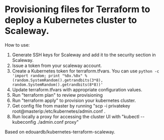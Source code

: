 Provisioning files for Terraform to deploy a Kubernetes cluster to Scaleway.
=====

How to use:

1. Generate SSH keys for Scaleway and add it to the security section in Scaleway.
2. Issue a token from your scaleway account.
3. Create a Kubernetes token for terraform.tfvars.
   You can use ` python -c 'import random; print "%0x.%0x" % (random.SystemRandom().getrandbits(3*8), random.SystemRandom().getrandbits(8*8))' ` 
3. Update terraform.tfvars with appropriate configuration values.
4. Run "terraform plan" to review provisioning
5. Run "terraform apply" to provision your kubernetes cluster.
6. Get config file from master by running "scp -i privatekey root@masterip:/etc/kubernetes/admin.conf .
7. Run locally a proxy for accessing the cluster UI with "kubectl --kubeconfig ./admin.conf proxy"

Based on edouardb/kubernetes-terraform-scaleway.
